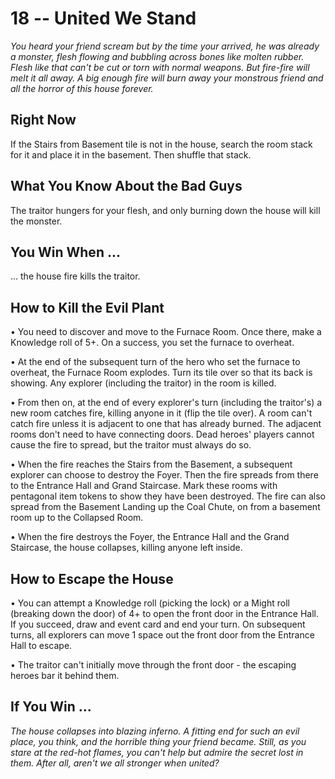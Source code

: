 # 18 -- United We Stand

_You heard your friend scream but by the time your arrived, he was already a monster, flesh flowing and bubbling across bones like molten rubber. Flesh like that can't be cut or torn with normal weapons. But fire-fire will melt it all away. A big enough fire will burn away your monstrous friend and all the horror of this house forever._

## Right Now

If the Stairs from Basement tile is not in the house, search the room stack for it and place it in the basement. Then shuffle that stack.

## What You Know About the Bad Guys

The traitor hungers for your flesh, and only burning down the house will kill the monster.

## You Win When ...

... the house fire kills the traitor.

## How to Kill the Evil Plant

• You need to discover and move to the Furnace Room. Once there, make a Knowledge roll of 5+. On a success, you set the furnace to overheat.

• At the end of the subsequent turn of the hero who set the furnace to overheat, the Furnace Room explodes. Turn its tile over so that its back is showing. Any explorer (including the traitor) in the room is killed.

• From then on, at the end of every explorer's turn (including the traitor's) a new room catches fire, killing anyone in it (flip the tile over). A room can't catch fire unless it is adjacent to one that has already burned. The adjacent rooms don't need to have connecting doors. Dead heroes' players cannot cause the fire to spread, but the traitor must always do so.

• When the fire reaches the Stairs from the Basement, a subsequent explorer can choose to destroy the Foyer. Then the fire spreads from there to the Entrance Hall and Grand Staircase. Mark these rooms with pentagonal item tokens to show they have been destroyed. The fire can also spread from the Basement Landing up the Coal Chute, on from a basement room up to the Collapsed Room.

• When the fire destroys the Foyer, the Entrance Hall and the Grand Staircase, the house collapses, killing anyone left inside.

## How to Escape the House

• You can attempt a Knowledge roll (picking the lock) or a Might roll (breaking down the door) of 4+ to open the front door in the Entrance Hall. If you succeed, draw and event card and end your turn. On subsequent turns, all explorers can move 1 space out the front door from the Entrance Hall to escape.

• The traitor can't initially move through the front door - the escaping heroes bar it behind them.

## If You Win ...

_The house collapses into blazing inferno. A fitting end for such an evil place, you think, and the horrible thing your friend became. Still, as you stare at the red-hot flames, you can't help but admire the secret lost in them. After all, aren't we all stronger when united?_
